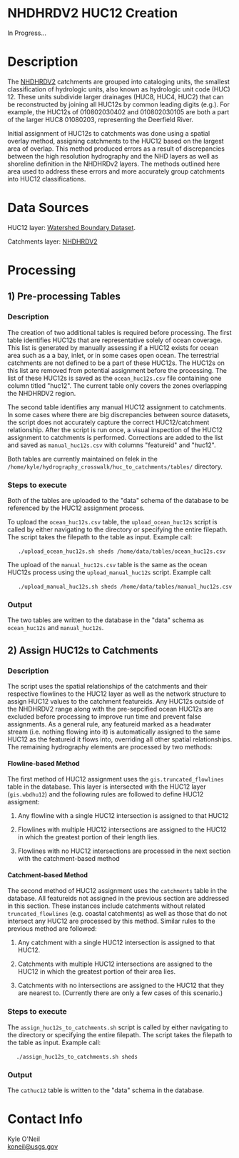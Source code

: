 NHDHRDV2 HUC12 Creation
=======================

In Progress...


# Description
The [NHDHRDV2](http://conte-ecology.github.io/shedsGisData/) catchments are 
grouped into cataloging units, the smallest classification of hydrologic units, 
also known as hydrologic unit code (HUC) 12. These units subdivide larger 
drainages (HUC8, HUC4, HUC2) that can be reconstructed by joining all HUC12s 
by common leading digits (e.g.). For example, the HUC12s of 010802030402 and 
010802030105 are both a part of the larger HUC8 01080203, representing the 
Deerfield River.

Initial assignment of HUC12s to catchments was done using a spatial overlay 
method, assigning catchments to the HUC12 based on the largest area of overlap. 
This method produced errors as a result of discrepancies between the high 
resolution hydrography and the NHD layers as well as shoreline definition in 
the NHDHRDv2 layers. The methods outlined here area used to address these 
errors and more accurately group catchments into HUC12 classifications.


# Data Sources
HUC12 layer: [Watershed Boundary Dataset](http://nhd.usgs.gov/wbd.html). 

Catchments layer: [NHDHRDV2](http://conte-ecology.github.io/shedsGisData/)


# Processing

## 1) Pre-processing Tables

### Description
The creation of two additional tables is required before processing. The first 
table identifies HUC12s that are representative solely of ocean coverage. This 
list is generated by manually assessing if a HUC12 exists for ocean area such 
as a a bay, inlet, or in some cases open ocean. The terrestrial catchments are 
not defined to be a part of these HUC12s. The HUC12s on this list are removed 
from potential assignment before the processing. The list of these HUC12s is 
saved as the `ocean_huc12s.csv` file containing one column titled "huc12". The 
current table only covers the zones overlapping the NHDHRDV2 region.

The second table identifies any manual HUC12 assignment to catchments. In some 
cases where there are big discrepancies between source datasets, the script 
does not accurately capture the correct HUC12/catchment relationship. After the 
script is run once, a visual inspection of the HUC12 assignment to catchments 
is performed. Corrections are added to the list and saved as 
`manual_huc12s.csv` with columns "featureid" and "huc12".

Both tables are currently maintained on felek in the 
`/home/kyle/hydrography_crosswalk/huc_to_catchments/tables/` directory. 


### Steps to execute
Both of the tables are uploaded to the "data" schema of the database to be 
referenced by the HUC12 assignment process. 

To upload the `ocean_huc12s.csv` table, the `upload_ocean_huc12s` script is 
called by either navigating to the directory or specifying the entire filepath. 
The script takes the filepath to the table as input. Example call:

&nbsp;&nbsp;&nbsp;&nbsp;&nbsp; 
`./upload_ocean_huc12s.sh sheds /home/data/tables/ocean_huc12s.csv`

The upload of the `manual_huc12s.csv` table is the same as the ocean HUC12s 
process using the `upload_manual_huc12s` script. Example call:

&nbsp;&nbsp;&nbsp;&nbsp;&nbsp; 
`./upload_manual_huc12s.sh sheds /home/data/tables/manual_huc12s.csv`


### Output 
The two tables are written to the database in the "data" schema as 
`ocean_huc12s` and `manual_huc12s`.


## 2) Assign HUC12s to Catchments

### Description
The script uses the spatial relationships of the catchments and their 
respective flowlines to the HUC12 layer as well as the network structure to 
assign HUC12 values to the catchment featureids. Any HUC12s outside of the 
NHDHRDV2 range along with the pre-sepcified ocean HUC12s are excluded before 
processing to improve run time and prevent false assignments. As a general 
rule, any featureid marked as a headwater stream (i.e. nothing flowing into it) 
is automatically assigned to the same HUC12 as the featureid it flows into, 
overriding all other spatial relationships. The remaining hydrography elements 
are processed by two methods:

#### Flowline-based Method
The first method of HUC12 assignment uses the `gis.truncated_flowlines` table 
in the database. This layer is intersected with the HUC12 layer (`gis.wbdhu12`) 
and the following rules are followed to define HUC12 assigment:

1. Any flowline with a single HUC12 intersection is assigned to that HUC12

2. Flowlines with multiple HUC12 intersections are assigned to the HUC12 in 
which the greatest portion of their length lies.

3. Flowlines with no HUC12 intersections are processed in the next section with 
the catchment-based method

#### Catchment-based Method
The second method of HUC12 assignment uses the `catchments` table in the 
database. All featureids not assigned in the previous section are addressed in 
this section. These instances include catchments without related 
`truncated_flowlines` (e.g. coastal catchments) as well as those that do not 
intersect any HUC12 are processed by this method. Similar rules to the previous 
method are followed:

1. Any catchment with a single HUC12 intersection is assigned to that HUC12. 

2. Catchments with multiple HUC12 intersections are assigned to the HUC12 in 
which the greatest portion of their area lies.

3. Catchments with no intersections are assigned to the HUC12 that they are 
nearest to. (Currently there are only a few cases of this scenario.)


### Steps to execute

The `assign_huc12s_to_catchments.sh` script is called by either navigating to 
the directory or specifying the entire filepath. The script takes the filepath 
to the table as input. Example call:

&nbsp;&nbsp;&nbsp;&nbsp;&nbsp;`./assign_huc12s_to_catchments.sh sheds`


### Output
The `cathuc12` table is written to the "data" schema in the database.


# Contact Info

Kyle O'Neil  
koneil@usgs.gov  

